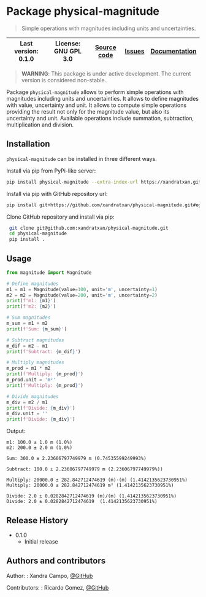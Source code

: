 # Package physical-magnitude

> Simple operations with magnitudes including units and uncertainties.

| Last version: 0.1.0 | License: GNU GPL 3.0 | [Source code](https://github.com/xandratxan/physical-magnitude) | [Issues](https://github.com/xandratxan/physical-magnitude/issues) | [Documentation](https://xandratxan.github.io/metpy/docs/physical-magnitude/index.html) |
|--------------------|--------------------|--------------------|--------------------|--------------------|

> **WARNING**: This package is under active development. The current version is considered non-stable..

Package ``physical-magnitude`` allows to perform simple operations with magnitudes including units and uncertainties. It allows to define magnitudes with value, uncertainty and unit. It allows to compute simple operations providing the result not only for the magnitude value, but also its uncertainty and unit. Available operations include summation, subtraction, multiplication and division.

## Installation

``physical-magnitude`` can be installed in three different ways.

Install via pip from PyPi-like server:

```bash
pip install physical-magnitude --extra-index-url https://xandratxan.github.io/metpy/server/
```

Install via pip with GitHub repository url:

```bash
pip install git+https://github.com/xandratxan/physical-magnitude.git#egg=physical-magnitude
```

Clone GitHub repository and install via pip:

```bash
 git clone git@github.com:xandratxan/physical-magnitude.git
 cd physical-magnitude
 pip install .
```

## Usage

```python
from magnitude import Magnitude

# Define magnitudes
m1 = m1 = Magnitude(value=100, unit='m', uncertainty=1)
m2 = m2 = Magnitude(value=200, unit='m', uncertainty=2)
print(f'm1: {m1}')
print(f'm2: {m2}')

# Sum magnitudes
m_sum = m1 + m2
print(f'Sum: {m_sum}')

# Subtract magnitudes
m_dif = m2 - m1
print(f'Subtract: {m_dif}')

# Multiply magnitudes
m_prod = m1 * m2
print(f'Multiply: {m_prod}')
m_prod.unit = 'm²'
print(f'Multiply: {m_prod}')

# Divide magnitudes
m_div = m2 / m1
print(f'Divide: {m_div}')
m_div.unit = ''
print(f'Divide: {m_div}')
```


Output:

```
m1: 100.0 ± 1.0 m (1.0%)
m2: 200.0 ± 2.0 m (1.0%)

Sum: 300.0 ± 2.23606797749979 m (0.74535599249993%)

Subtract: 100.0 ± 2.23606797749979 m (2.23606797749979%))

Multiply: 20000.0 ± 282.842712474619 (m)·(m) (1.4142135623730951%)
Multiply: 20000.0 ± 282.842712474619 m² (1.4142135623730951%)

Divide: 2.0 ± 0.0282842712474619 (m)/(m) (1.4142135623730951%)
Divide: 2.0 ± 0.0282842712474619  (1.4142135623730951%)
```


## Release History

* 0.1.0
    * Initial release


## Authors and contributors

Author:
: Xandra Campo,
[@GitHub](https://github.com/xandratxan/)

Contributors:
: Ricardo Gomez,
[@GitHub](https://github.com/ricargoes/)

